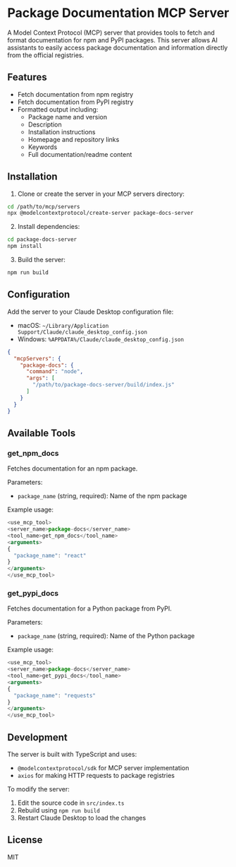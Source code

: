 # Package Documentation MCP Server

A Model Context Protocol (MCP) server that provides tools to fetch and format documentation for npm and PyPI packages. This server allows AI assistants to easily access package documentation and information directly from the official registries.

## Features

- Fetch documentation from npm registry
- Fetch documentation from PyPI registry
- Formatted output including:
  - Package name and version
  - Description
  - Installation instructions
  - Homepage and repository links
  - Keywords
  - Full documentation/readme content

## Installation

1. Clone or create the server in your MCP servers directory:
```bash
cd /path/to/mcp/servers
npx @modelcontextprotocol/create-server package-docs-server
```

2. Install dependencies:
```bash
cd package-docs-server
npm install
```

3. Build the server:
```bash
npm run build
```

## Configuration

Add the server to your Claude Desktop configuration file:

- macOS: `~/Library/Application Support/Claude/claude_desktop_config.json`
- Windows: `%APPDATA%/Claude/claude_desktop_config.json`

```json
{
  "mcpServers": {
    "package-docs": {
      "command": "node",
      "args": [
        "/path/to/package-docs-server/build/index.js"
      ]
    }
  }
}
```

## Available Tools

### get_npm_docs

Fetches documentation for an npm package.

Parameters:
- `package_name` (string, required): Name of the npm package

Example usage:
```typescript
<use_mcp_tool>
<server_name>package-docs</server_name>
<tool_name>get_npm_docs</tool_name>
<arguments>
{
  "package_name": "react"
}
</arguments>
</use_mcp_tool>
```

### get_pypi_docs

Fetches documentation for a Python package from PyPI.

Parameters:
- `package_name` (string, required): Name of the Python package

Example usage:
```typescript
<use_mcp_tool>
<server_name>package-docs</server_name>
<tool_name>get_pypi_docs</tool_name>
<arguments>
{
  "package_name": "requests"
}
</arguments>
</use_mcp_tool>
```

## Development

The server is built with TypeScript and uses:
- `@modelcontextprotocol/sdk` for MCP server implementation
- `axios` for making HTTP requests to package registries

To modify the server:
1. Edit the source code in `src/index.ts`
2. Rebuild using `npm run build`
3. Restart Claude Desktop to load the changes

## License

MIT
